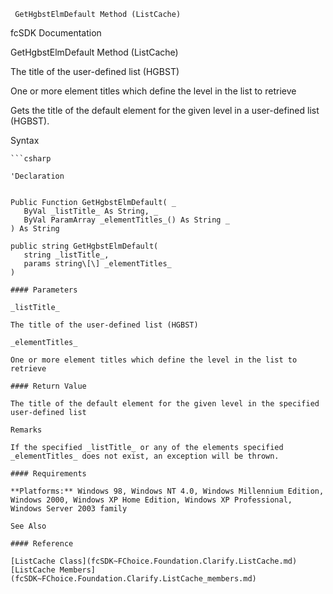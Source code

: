 ﻿     GetHgbstElmDefault Method (ListCache)                                                   

fcSDK Documentation

GetHgbstElmDefault Method (ListCache)

The title of the user-defined list (HGBST)

One or more element titles which define the level in the list to retrieve

Gets the title of the default element for the given level in a user-defined list (HGBST).

Syntax

```vbnet
```csharp

'Declaration
 

Public Function GetHgbstElmDefault( _
   ByVal _listTitle_ As String, _
   ByVal ParamArray _elementTitles_() As String _
) As String

public string GetHgbstElmDefault( 
   string _listTitle_,
   params string\[\] _elementTitles_
)

#### Parameters

_listTitle_

The title of the user-defined list (HGBST)

_elementTitles_

One or more element titles which define the level in the list to retrieve

#### Return Value

The title of the default element for the given level in the specified user-defined list

Remarks

If the specified _listTitle_ or any of the elements specified _elementTitles_ does not exist, an exception will be thrown.

#### Requirements

**Platforms:** Windows 98, Windows NT 4.0, Windows Millennium Edition, Windows 2000, Windows XP Home Edition, Windows XP Professional, Windows Server 2003 family

See Also

#### Reference

[ListCache Class](fcSDK~FChoice.Foundation.Clarify.ListCache.md)  
[ListCache Members](fcSDK~FChoice.Foundation.Clarify.ListCache_members.md)